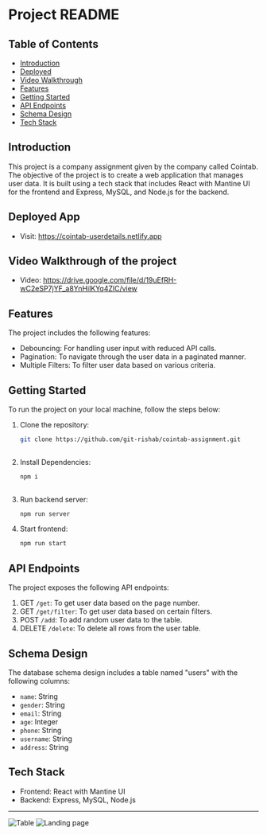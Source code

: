 # Project README

## Table of Contents
- [Introduction](#introduction)
- [Deployed](#deployed-app)
- [Video Walkthrough](#video-walkthrough-of-the-project)
- [Features](#features)
- [Getting Started](#getting-started)
- [API Endpoints](#api-endpoints)
- [Schema Design](#schema-design)
- [Tech Stack](#tech-stack)

## Introduction
This project is a company assignment given by the company called Cointab. The objective of the project is to create a web application that manages user data. It is built using a tech stack that includes React with Mantine UI for the frontend and Express, MySQL, and Node.js for the backend.

## Deployed App
- Visit: https://cointab-userdetails.netlify.app

## Video Walkthrough of the project
- Video: https://drive.google.com/file/d/19uEfRH-wC2eSP7jYF_a8YnHilKYq4ZlC/view
  
## Features
The project includes the following features:
- Debouncing: For handling user input with reduced API calls.
- Pagination: To navigate through the user data in a paginated manner.
- Multiple Filters: To filter user data based on various criteria.

## Getting Started
To run the project on your local machine, follow the steps below:

1. Clone the repository:

   ```bash
   git clone https://github.com/git-rishab/cointab-assignment.git
  
2. Install Dependencies:

   ```bash
   npm i 
  
3. Run backend server:

   ```bash
   npm run server

4. Start frontend:

   ```bash
   npm run start

## API Endpoints
The project exposes the following API endpoints:

1. GET `/get`: To get user data based on the page number.
2. GET `/get/filter`: To get user data based on certain filters.
3. POST `/add`: To add random user data to the table.
4. DELETE `/delete`: To delete all rows from the user table.

## Schema Design
The database schema design includes a table named "users" with the following columns:

- `name`: String
- `gender`: String
- `email`: String
- `age`: Integer
- `phone`: String
- `username`: String
- `address`: String

## Tech Stack
- Frontend: React with Mantine UI
- Backend: Express, MySQL, Node.js

---

![Table](https://github.com/git-rishab/cointab-assignment/assets/114337213/f7ec5009-46ac-4a65-a582-e9e34e3b0726)
![Landing page](https://github.com/git-rishab/cointab-assignment/assets/114337213/3f147734-3dd3-4c63-a315-f9d22e276c15)
